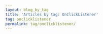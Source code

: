 ```yaml
---
layout: blog_by_tag
title: 'Articles by tag: OnClickListener'
tag: onclicklistener
permalink: tag/onclicklistener/
---
```

